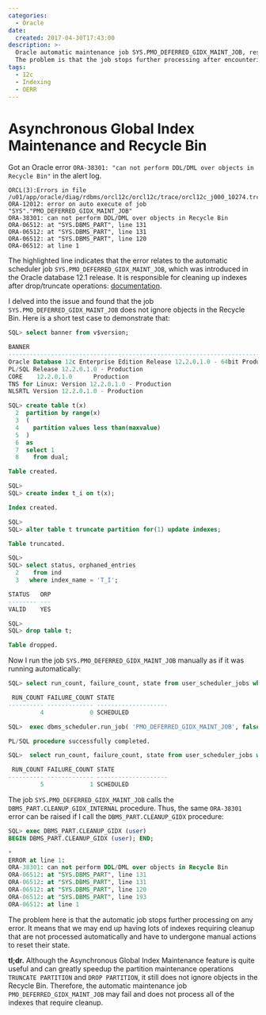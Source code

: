 ```yaml
---
categories:
  - Oracle
date:
  created: 2017-04-30T17:43:00
description: >-
  Oracle automatic maintenance job SYS.PMO_DEFERRED_GIDX_MAINT_JOB, responsible for cleaning up global indexes after drop/truncate operations in the asynchronous global index maintenance feature, may try to process indexes in the Recycle Bin, failing with ORA-38301.
  The problem is that the job stops further processing after encountering an error, which means that it may not process all indexes requiring maintenance after drop/truncate operations.
tags:
  - 12c
  - Indexing
  - OERR
---
```


# Asynchronous Global Index Maintenance and Recycle Bin

Got an Oracle error `ORA-38301: "can not perform DDL/DML over objects in Recycle Bin"` in the alert log.

<!-- more -->

``` hl_lines="2"
ORCL(3):Errors in file /u01/app/oracle/diag/rdbms/orcl12c/orcl12c/trace/orcl12c_j000_10274.trc:
ORA-12012: error on auto execute of job "SYS"."PMO_DEFERRED_GIDX_MAINT_JOB"
ORA-38301: can not perform DDL/DML over objects in Recycle Bin
ORA-06512: at "SYS.DBMS_PART", line 131
ORA-06512: at "SYS.DBMS_PART", line 131
ORA-06512: at "SYS.DBMS_PART", line 120
ORA-06512: at line 1
```

The highlighted line indicates that the error relates to the automatic scheduler job `SYS.PMO_DEFERRED_GIDX_MAINT_JOB`, which was introduced in the Oracle database 12.1 release.
It is responsible for cleaning up indexes after drop/truncate operations: [documentation](https://docs.oracle.com/en/database/oracle/oracle-database/12.2/vldbg/maintenance-partition-can-be-performed.html#GUID-087B87A6-959A-40C6-82AF-36E401FD089B).

I delved into the issue and found that the job `SYS.PMO_DEFERRED_GIDX_MAINT_JOB` does not ignore objects in the Recycle Bin.
Here is a short test case to demonstrate that:

```sql
SQL> select banner from v$version;

BANNER
--------------------------------------------------------------------------------
Oracle Database 12c Enterprise Edition Release 12.2.0.1.0 - 64bit Production
PL/SQL Release 12.2.0.1.0 - Production
CORE    12.2.0.1.0      Production
TNS for Linux: Version 12.2.0.1.0 - Production
NLSRTL Version 12.2.0.1.0 - Production

SQL> create table t(x)
  2  partition by range(x)
  3  (
  4    partition values less than(maxvalue)
  5  )
  6  as
  7  select 1
  8    from dual;

Table created.

SQL>
SQL> create index t_i on t(x);

Index created.

SQL>
SQL> alter table t truncate partition for(1) update indexes;

Table truncated.

SQL>
SQL> select status, orphaned_entries
  2    from ind
  3   where index_name = 'T_I';

STATUS   ORP
-------- ---
VALID    YES

SQL>
SQL> drop table t;

Table dropped.
```

Now I run the job `SYS.PMO_DEFERRED_GIDX_MAINT_JOB` manually as if it was running automatically:

```sql
SQL> select run_count, failure_count, state from user_scheduler_jobs where job_name='PMO_DEFERRED_GIDX_MAINT_JOB';

 RUN_COUNT FAILURE_COUNT STATE
---------- ------------- --------------------
         4             0 SCHEDULED

SQL>  exec dbms_scheduler.run_job( 'PMO_DEFERRED_GIDX_MAINT_JOB', false)

PL/SQL procedure successfully completed.

SQL>  select run_count, failure_count, state from user_scheduler_jobs where job_name='PMO_DEFERRED_GIDX_MAINT_JOB';

 RUN_COUNT FAILURE_COUNT STATE
---------- ------------- --------------------
         5             1 SCHEDULED
```

The job `SYS.PMO_DEFERRED_GIDX_MAINT_JOB` calls the `DBMS_PART.CLEANUP_GIDX_INTERNAL` procedure.
Thus, the same `ORA-38301` error can be raised if I call the `DBMS_PART.CLEANUP_GIDX` procedure:

```sql
SQL> exec DBMS_PART.CLEANUP_GIDX (user)
BEGIN DBMS_PART.CLEANUP_GIDX (user); END;

*
ERROR at line 1:
ORA-38301: can not perform DDL/DML over objects in Recycle Bin
ORA-06512: at "SYS.DBMS_PART", line 131
ORA-06512: at "SYS.DBMS_PART", line 131
ORA-06512: at "SYS.DBMS_PART", line 120
ORA-06512: at "SYS.DBMS_PART", line 193
ORA-06512: at line 1
```

The problem here is that the automatic job stops further processing on any error.
It means that we may end up having lots of indexes requiring cleanup that are not processed automatically and have to undergone manual actions to reset their state.

**tl;dr.** Although the Asynchronous Global Index Maintenance feature is quite useful and can greatly speedup the partition maintenance operations `TRUNCATE PARTITION` and `DROP PARTITION`, it still does not ignore objects in the Recycle Bin.
Therefore, the automatic maintenance job `PMO_DEFERRED_GIDX_MAINT_JOB` may fail and does not process all of the indexes that require cleanup.
